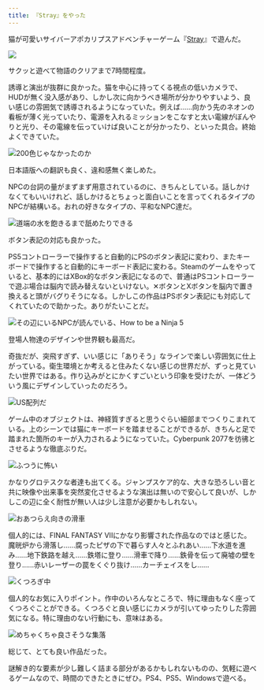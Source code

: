 ```yaml
---
title: 『Stray』をやった
---
```

猫が可愛いサイバーアポカリプスアドベンチャーゲーム『[Stray](https://store.steampowered.com/app/1332010/Stray/?l=japanese)』で遊んだ。

![](https://lh6.googleusercontent.com/WkHpGMssgMf4wqAcmKVUQGTv7my55m2kAFEQYxt0wP4K4WoNKM-FszZw0GjNkheqStOeBnKlYDI6fly_9E0EDPSHSBG0BZHcN8D_d-OPsSWVkUlM19JiJ9SwmLgKgVniG17wpNUF7LEKF58Rs3A17b_Oo0Bx00bRZnJ-ORiTzRwR1fnIKu-JfIw6VcDscw)

サクッと遊べて物語のクリアまで7時間程度。

誘導と演出が抜群に良かった。猫を中心に持ってくる視点の低いカメラで、HUDが無く没入感があり、しかし次に向かうべき場所が分かりやすいよう、良い感じの雰囲気で誘導されるようになっていた。例えば……向かう先のネオンの看板が薄く光っていたり、電源を入れるミッションをこなすと太い電線がぼんやりと光り、その電線を伝っていけば良いことが分かったり、といった具合。終始よくできていた。

![](https://lh3.googleusercontent.com/-J2v2Yk1bobI7O5BA_3z0P0Y6F42feTduHjy4AQ3wOyJnoN5Af5fNP_qceYErEfOEFDSZl4dWH6p8nI3jNyTMLzHVp2zLHKYipTZhyurNNm7_lY1q9IKLVBJCOiaEl657sZeI_1wW6Z3tzfqaEA5EhBOwbKJ7bzjWI_3Cqn4lLHWBL3IJA7Ju3tEvYg3tw "200色じゃなかったのか")

日本語版への翻訳も良く、違和感無く楽しめた。

NPCの台詞の量がまずまず用意されているのに、きちんとしている。話しかけなくてもいいけれど、話しかけるとちょっと面白いことを言ってくれるタイプのNPCが結構いる。おれの好きなタイプの、平和なNPC達だ。

![](https://lh4.googleusercontent.com/Fi0WXEyj9lT7XZbd9FJ1AsIpDlNYd_wN1dJKQpGSTHtUkojf8RBO0OVOdUmp04NzTqzFY2BkVvs-oqJ-elNbytsVLz7cQ_EfpBZMUBXCzUA330AViTUuGSUNn6Q51XcL1NaXXnUXhcIOsF8kFXskTUdQ-APqkkcZN32OrYEvk1s_h9wUNH56MBYhX9_fig "道端の水を飽きるまで舐めたりできる")

ボタン表記の対応も良かった。

PS5コントローラーで操作すると自動的にPSのボタン表記に変わり、またキーボードで操作すると自動的にキーボード表記に変わる。Steamのゲームをやっていると、基本的にはXBox的なボタン表記になるので、普通はPSコントローラーで遊ぶ場合は脳内で読み替えないといけない。✕ボタンとXボタンを脳内で置き換えると頭がバグりそうになる。しかしこの作品はPSボタン表記にも対応してくれていたので助かった。ありがたいことだ。

![](https://lh5.googleusercontent.com/cv0M-79sJ70ht4e88j9GgT4mZ5215duMUaTGuRYHPToKrcCD7qznHsJXKjuaa8l7_UEarPsJpz1w-jlWyZQ8xIi0cFXoA1Aetdb0i3IOl35KFLPWgVlPmi0EmcqNlmL0RwN9CdY7GfUNDf5doZVNLksiyyGchetOnd29kpqhrW-TojzHgBltkDyRLqi1pA "その辺にいるNPCが読んでいる、How to be a Ninja 5")

登場人物達のデザインや世界観も最高だ。

奇抜だが、突飛すぎず、いい感じに「ありそう」なラインで楽しい雰囲気に仕上がっている。衛生環境とか考えると住みたくない感じの世界だが、ずっと見ていたい世界ではある。作り込みがとにかくすごいという印象を受けたが、一体どういう風にデザインしていったのだろう。

![](https://lh6.googleusercontent.com/xc9GqEk52YAwqCVxySGFrsVHWAPtW2TplSP3cGbt7kvh7iO8hQz-Fj9TqMuBohxBQP5SkBijUyEiNQn98-1WXUkNH9d9fG6TXP0JYc5ugiHdrH6gzRUZLvtDMi0RJeLp2riziKD1iheO7y_96Sh2ajQsbtPcI94hYFZYIWsoO8DVcX2U1UkyzR7LM9KewA "US配列だ")

ゲーム中のオブジェクトは、神経質すぎると思うぐらい細部までつくりこまれている。上のシーンでは猫にキーボードを踏ませることができるが、きちんと足で踏まれた箇所のキーが入力されるようになっていた。Cyberpunk 2077を彷彿とさせるような徹底ぶりだ。

![](https://lh5.googleusercontent.com/q2VaBOREJLbIwhMWwqkSbAPTONFZUVqe35AIsZENs2t9mCZc02F_7I5PuJoDZwXjsiamHdYh66TbgYoCt6lA-rqTSXrRX-yToW4mSA0_T-CPDYUp9cf4gC2bwbYjrCvEMrxz7B-rt7WOHTYhjAVO0VFa0AYer72XCGpp1q6daqx7cndLMPMnUSB4lSRYMg "ふつうに怖い")

かなりグロテスクな者達も出てくる。ジャンプスケア的な、大きな恐ろしい音と共に映像や出来事を突然変化させるような演出は無いので安心して良いが、しかしこの辺に全く耐性が無い人は少し注意が必要かもしれない。

![](https://lh5.googleusercontent.com/ig53bQYSvzQB_oGuNGGkcZzDqItbSWVluw-tOPws_Jl5fzvFCb3OEYARMYb5Wyav5_tVY7ueq33nRuMyzAd0Zqh7L3VTEKxEIM_ZhLMG5ZTWNnqbNrHDXjnRsOfs1-bdLSWbuslNGsfx-GBjwV9te23-2ytzYf4_1fRW3wzxD55j7V4PYU107Q5pJlb5vA "おあつらえ向きの滑車")

個人的には、FINAL FANTASY VIIにかなり影響された作品なのではと感じた。魔晄炉から滑落し……腐ったピザの下で暮らす人々とふれあい……下水道を進み……地下鉄路を越え……鉄塔に登り……滑車で降り……鉄骨を伝って廃墟の壁を登り……赤いレーザーの罠をくぐり抜け……カーチェイスをし……

![](https://lh4.googleusercontent.com/v4lTBVdaqPmBjewveziYSK4Z6Pke0zx2APuyk5d-tCOQ3HamMPEZE9xBBD0tGOPEU_tsMJ9kfWf9iZJ0K2LD7pwtELUD3EL_B9yGEGTEHpJ_zes8b9XZhzuy8l89M6tzVArpWdzRxWzBrIGF-6xH027l2cYct-Tx0vQesMxSKbD9iiBUqAhpUZQPd8BQyQ "くつろぎ中")

個人的なお気に入りポイント。作中のいろんなところで、特に理由もなく座ってくつろぐことができる。くつろぐと良い感じにカメラが引いてゆったりした雰囲気になる。特に理由のない行動にも、意味はある。

![](https://lh3.googleusercontent.com/z0MSCZ2Ew1KmclU_xDk6NHTCh-L6pkSv1j3NOMquFlhs_yJRotyxBaWtIXa3e9qZXfLzwcNXmOIMhzqHZF3d9lsm4Wzc9_JYuhzOnWwWlAseLF0-kcsw5hMFj9haa5dOBlV3AiYGVT6GkbAaV8rF4qRworunRQ1jCLzMcywtRCq6L13TQ9FUzLMnMGXRjA "めちゃくちゃ良さそうな集落")

総じて、とても良い作品だった。

謎解き的な要素が少し難しく詰まる部分があるかもしれないものの、気軽に遊べるゲームなので、時間のできたときにぜひ。PS4、PS5、Windowsで遊べる。
